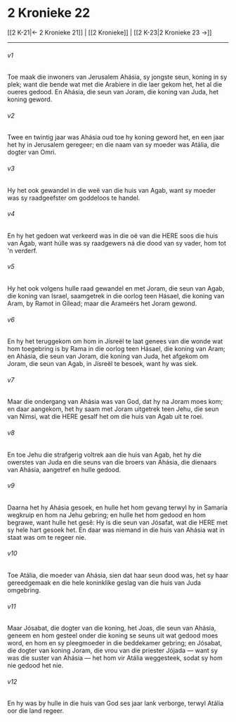 # 2 Kronieke 22

[[2 K-21|← 2 Kronieke 21]] | [[2 Kronieke]] | [[2 K-23|2 Kronieke 23 →]]
***

###### v1
Toe maak die inwoners van Jerusalem Ahásia, sy jongste seun, koning in sy plek; want die bende wat met die Arabiere in die laer gekom het, het al die oueres gedood. En Ahásia, die seun van Joram, die koning van Juda, het koning geword. 
###### v2
Twee en twintig jaar was Ahásia oud toe hy koning geword het, en een jaar het hy in Jerusalem geregeer; en die naam van sy moeder was Atália, die dogter van Omri. 
###### v3
Hy het ook gewandel in die weë van die huis van Agab, want sy moeder was sy raadgeefster om goddeloos te handel. 
###### v4
En hy het gedoen wat verkeerd was in die oë van die HERE soos die huis van Agab, want húlle was sy raadgewers ná die dood van sy vader, hom tot 'n verderf. 
###### v5
Hy het ook volgens hulle raad gewandel en met Joram, die seun van Agab, die koning van Israel, saamgetrek in die oorlog teen Hásael, die koning van Aram, by Ramot in Gílead; maar die Arameërs het Joram gewond. 
###### v6
En hy het teruggekom om hom in Jísreël te laat genees van die wonde wat hom toegebring is by Rama in die oorlog teen Hásael, die koning van Aram; en Ahásia, die seun van Joram, die koning van Juda, het afgekom om Joram, die seun van Agab, in Jísreël te besoek, want hy was siek. 
###### v7
Maar die ondergang van Ahásia was van God, dat hy na Joram moes kom; en daar aangekom, het hy saam met Joram uitgetrek teen Jehu, die seun van Nimsi, wat die HERE gesalf het om die huis van Agab uit te roei. 
###### v8
En toe Jehu die strafgerig voltrek aan die huis van Agab, het hy die owerstes van Juda en die seuns van die broers van Ahásia, die dienaars van Ahásia, aangetref en hulle gedood. 
###### v9
Daarna het hy Ahásia gesoek, en hulle het hom gevang terwyl hy in Samaría wegkruip en hom na Jehu gebring; en hulle het hom gedood en hom begrawe, want hulle het gesê: Hy is die seun van Jósafat, wat die HERE met sy hele hart gesoek het. En daar was niemand in die huis van Ahásia wat in staat was om te regeer nie. 
###### v10
Toe Atália, die moeder van Ahásia, sien dat haar seun dood was, het sy haar gereedgemaak en die hele koninklike geslag van die huis van Juda omgebring. 
###### v11
Maar Jósabat, die dogter van die koning, het Joas, die seun van Ahásia, geneem en hom gesteel onder die koning se seuns uit wat gedood moes word, en hom en sy pleegmoeder in die beddekamer gebring; en Jósabat, die dogter van koning Joram, die vrou van die priester Jójada — want sy was die suster van Ahásia — het hom vir Atália weggesteek, sodat sy hom nie gedood het nie. 
###### v12
En hy was by hulle in die huis van God ses jaar lank verborge, terwyl Atália oor die land regeer. 
